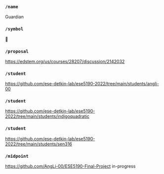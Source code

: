 ### `/name`
Guardian
### `/symbol`
💪
### `/proposal`
https://edstem.org/us/courses/28207/discussion/2142032
### `/student`
https://github.com/ese-detkin-lab/ese5190-2022/tree/main/students/angli-00
### `/student`
https://github.com/ese-detkin-lab/ese5190-2022/tree/main/students/indigoquadratic
### `/student`
https://github.com/ese-detkin-lab/ese5190-2022/tree/main/students/sen316
### `/midpoint`
https://github.com/AngLi-00/ESE5190-Final-Project
in-progress
